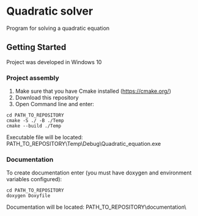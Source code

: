 # Quadratic solver
Program for solving a quadratic equation

## Getting Started
Project was developed in Windows 10

### Project assembly
1. Make sure that you have Cmake installed (https://cmake.org/)
2. Download this repository
3. Open Command line and enter:
```
cd PATH_TO_REPOSITORY
cmake -S ./ -B ./Temp
cmake --build ./Temp
```
Executable file will be located: PATH_TO_REPOSITORY\Temp\Debug\Quadratic_equation.exe

### Documentation
To create documentation enter (you must have doxygen and environment variables configured):
```
cd PATH_TO_REPOSITORY
doxygen Doxyfile
```
Documentation will be located: PATH_TO_REPOSITORY\documentation\
